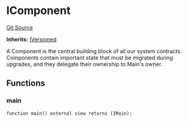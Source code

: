 # IComponent
[Git Source](https://github.com/larrythecucumber321/protocol/blob/aabf2c9d4120808940fb3be9193cb66ea71ac351/contracts/interfaces/IComponent.sol)

**Inherits:**
[IVersioned](/tools/docgen/src/contracts/interfaces/IVersioned.sol/interface.IVersioned.md)

A Component is the central building block of all our system contracts. Components
contain important state that must be migrated during upgrades, and they delegate
their ownership to Main's owner.


## Functions
### main


```solidity
function main() external view returns (IMain);
```


